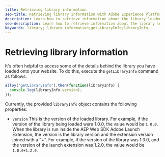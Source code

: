 ```yaml
---
title: Retrieving library information
seo-title: Retrieving library information with Adobe Experience Platform Web SDK
description: Learn how to retrieve information about the library loaded onto the website
seo-description: Learn how to retrieve information about the library loaded onto the website by The Adobe Experience Cloud SDK collects automatically
keywords: library; library information;getLibraryInfo;libraryInfo;
---
```


# Retrieving library information

It's often helpful to access some of the details behind the library you have loaded onto your website. To do this, execute the `getLibraryInfo` command as follows:

```js
alloy("getLibraryInfo").then(function(libraryInfo) {
  console.log(libraryInfo.version);
});
```

Currently, the provided `libraryInfo` object contains the following properties:

* `version` This is the version of the loaded library. For example, if the version of the library being loaded were 1.0.0, the value would be `1.0.0`. When the library is run inside the AEP Web SDK Adobe Launch Extension, the version is the library version and the extension version joined with a "+". For example, if the version of the library was 1.0.0, and the version of the launch extension was 1.2.0, the value would be `1.0.0+1.2.0`.
